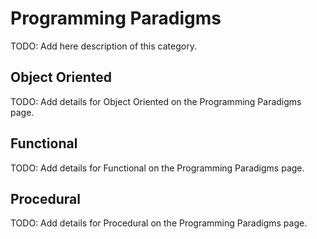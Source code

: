 # Programming Paradigms

TODO: Add here description of this category.

## Object Oriented

TODO: Add details for Object Oriented on the Programming Paradigms page.

## Functional

TODO: Add details for Functional on the Programming Paradigms page.

## Procedural

TODO: Add details for Procedural on the Programming Paradigms page.

